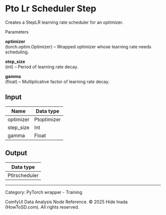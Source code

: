 # Pto Lr Scheduler Step
Creates a StepLR learning rate scheduler for an optimizer.

Parameters  

**optimizer**  
  (torch.optim.Optimizer) – Wrapped optimizer whose learning rate needs scheduling.

**step_size**  
  (int) – Period of learning rate decay.

**gamma**  
  (float) – Multiplicative factor of learning rate decay.

## Input
| Name | Data type |
|---|---|
| optimizer | Ptoptimizer |
| step_size | Int |
| gamma | Float |

## Output
| Data type |
|---|
| Ptlrscheduler |

<HR>
Category: PyTorch wrapper - Training

ComfyUI Data Analysis Node Reference. © 2025 Hide Inada (HowToSD.com). All rights reserved.

